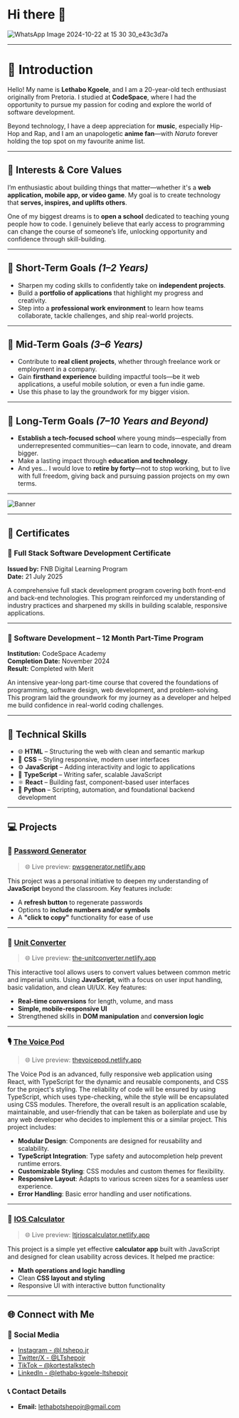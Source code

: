 # Hi there 👋

![WhatsApp Image 2024-10-22 at 15 30 30_e43c3d7a](https://github.com/user-attachments/assets/151563b0-be85-4b54-b0fd-b657cc87e04e)

---

# 👋 Introduction

Hello! My name is **Lethabo Kgoele**, and I am a 20-year-old tech enthusiast originally from Pretoria. I studied at **CodeSpace**, where I had the opportunity to pursue my passion for coding and explore the world of software development.

Beyond technology, I have a deep appreciation for **music**, especially Hip-Hop and Rap, and I am an unapologetic **anime fan**—with _Naruto_ forever holding the top spot on my favourite anime list.

---

## 🎯 Interests & Core Values

I’m enthusiastic about building things that matter—whether it's a **web application, mobile app, or video game**. My goal is to create technology that **serves, inspires, and uplifts others**.

One of my biggest dreams is to **open a school** dedicated to teaching young people how to code. I genuinely believe that early access to programming can change the course of someone’s life, unlocking opportunity and confidence through skill-building.

---

## 📌 Short-Term Goals *(1–2 Years)*

- Sharpen my coding skills to confidently take on **independent projects**.
- Build a **portfolio of applications** that highlight my progress and creativity.
- Step into a **professional work environment** to learn how teams collaborate, tackle challenges, and ship real-world projects.

---

## 🚀 Mid-Term Goals *(3–6 Years)*

- Contribute to **real client projects**, whether through freelance work or employment in a company.
- Gain **firsthand experience** building impactful tools—be it web applications, a useful mobile solution, or even a fun indie game.
- Use this phase to lay the groundwork for my bigger vision.

---

## 🌱 Long-Term Goals *(7–10 Years and Beyond)*

- **Establish a tech-focused school** where young minds—especially from underrepresented communities—can learn to code, innovate, and dream bigger.
- Make a lasting impact through **education and technology**.
- And yes... I would love to **retire by forty**—not to stop working, but to live with full freedom, giving back and pursuing passion projects on my own terms.

---

![Banner](https://media.giphy.com/media/v1.Y2lkPTc5MGI3NjExNHVoYzU4eWE5dXhtZ2pkYm4ydmFrcWNjNHlmcDQ5azRndWxiOWV4cCZlcD12MV9pbnRlcm5hbF9naWZfYnlfaWQmY3Q9Zw/2y98KScHKeaQM/giphy.gif)

---

## 🏅 Certificates

### 📜 Full Stack Software Development Certificate  
**Issued by:** FNB Digital Learning Program  
**Date:** 21 July 2025

A comprehensive full stack development program covering both front-end and back-end technologies. This program reinforced my understanding of industry practices and sharpened my skills in building scalable, responsive applications.

---

### 📜 Software Development – 12 Month Part-Time Program  
**Institution:** CodeSpace Academy  
**Completion Date:** November 2024  
**Result:** Completed with Merit

An intensive year-long part-time course that covered the foundations of programming, software design, web development, and problem-solving. This program laid the groundwork for my journey as a developer and helped me build confidence in real-world coding challenges.

---

## 🧠 Technical Skills

- 🌐 **HTML** – Structuring the web with clean and semantic markup  
- 🎨 **CSS** – Styling responsive, modern user interfaces  
- ⚙️ **JavaScript** – Adding interactivity and logic to applications  
- 🔐 **TypeScript** – Writing safer, scalable JavaScript  
- ⚛️ **React** – Building fast, component-based user interfaces  
- 🐍 **Python** – Scripting, automation, and foundational backend development

---

## 💻 Projects

### 🔐 [Password Generator](https://github.com/LTshepoJr/Password-Generator)  
> 🌐 Live preview: [pwsgenerator.netlify.app](https://pwsgenerator.netlify.app)

This project was a personal initiative to deepen my understanding of **JavaScript** beyond the classroom. Key features include:

- A **refresh button** to regenerate passwords  
- Options to **include numbers and/or symbols**  
- A **"click to copy"** functionality for ease of use  

---

### 🔄 [Unit Converter](https://github.com/LTshepoJr/Unit-Converter)  
> 🌐 Live preview: [the-unitconverter.netlify.app](https://the-unitconverter.netlify.app)

This interactive tool allows users to convert values between common metric and imperial units. Using **JavaScript**, with a focus on user input handling, basic validation, and clean UI/UX. Key features:

- **Real-time conversions** for length, volume, and mass  
- **Simple, mobile-responsive UI**  
- Strengthened skills in **DOM manipulation** and **conversion logic**

---

### 🎙️ [The Voice Pod](https://github.com/LTshepoJr/LETKGO330_PTO2401_GroupB2_Lethabo-Kgoele_DJS11)  
> 🌐 Live preview: [thevoicepod.netlify.app](https://thevoicepod.netlify.app/)

The Voice Pod is an advanced, fully responsive web application using React, with TypeScript for the dynamic and reusable components, and CSS for the project's styling. The reliability of code will be ensured by using TypeScript, which uses type-checking, while the style will be encapsulated using CSS modules. Therefore, the overall result is an application scalable, maintainable, and user-friendly that can be taken as boilerplate and use by any web developer who decides to implement this or a similar project. This project includes:

- **Modular Design**: Components are designed for reusability and scalability.
- **TypeScript Integration**: Type safety and autocompletion help prevent runtime errors.
- **Customizable Styling**: CSS modules and custom themes for flexibility.
- **Responsive Layout**: Adapts to various screen sizes for a seamless user experience.
- **Error Handling**: Basic error handling and user notifications. 

---

### 🧮 [IOS Calculator](https://github.com/LTshepoJr/Simple-Calculator)  
> 🌐 Live preview: [ltjrioscalculator.netlify.app](https://ltjrioscalculator.netlify.app/)

This project is a simple yet effective **calculator app** built with JavaScript and designed for clean usability across devices. It helped me practice:

- **Math operations and logic handling**  
- Clean **CSS layout and styling**  
- Responsive UI with interactive button functionality

---

## 🌐 Connect with Me

### 📱 Social Media

- [Instagram - @l.tshepo.jr](https://www.instagram.com/l.tshepo.jr/)
- [Twitter/X - @LTshepojr](https://twitter.com/LTshepojr)
- [TikTok – @kortestalkstech](https://www.tiktok.com/@kortestalkstech)
- [LinkedIn - @lethabo-kgoele-ltshepojr](https://www.linkedin.com/in/lethabo-kgoele-ltshepojr/)

### 📞 Contact Details

- **Email:** lethabotshepojr@gmail.com
